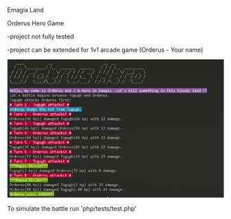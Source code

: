 Emagia Land

Orderus Hero Game

-project not fully tested

-project can be extended for 1v1 arcade game (Orderus - Your name)

![alt text](demo.png)

To simulate the battle run 'php/tests/test.php'